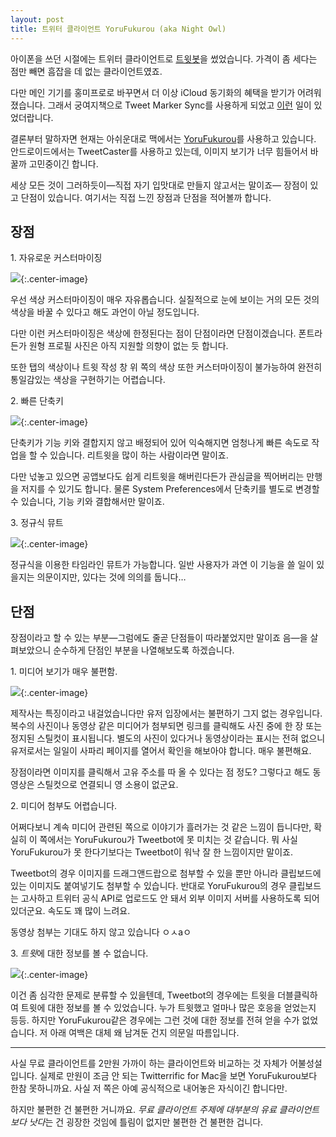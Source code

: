 ```yaml
---
layout: post
title: 트위터 클라이언트 YoruFukurou (aka Night Owl)
---
```


아이폰을 쓰던 시절에는 트위터 클라이언트로 [트윗봇](https://tapbots.com/tweetbot/)을 썼었습니다. 가격이 좀 세다는 점만 빼면 흠잡을 데 없는 클라이언트였죠.

다만 메인 기기를 홍미프로로 바꾸면서 더 이상 iCloud 동기화의 혜택을 받기가 어려워졌습니다. 그래서 궁여지책으로 Tweet Marker Sync를 사용하게 되었고 [이런](http://canorus.github.io/tweetbot) 일이 있었더랍니다.

결론부터 말하자면 현재는 아쉬운대로 맥에서는 [YoruFukurou](https://sites.google.com/site/yorufukurou/home-en)를 사용하고 있습니다. 안드로이드에서는 TweetCaster를 사용하고 있는데, 이미지 보기가 너무 힘들어서 바꿀까 고민중이긴 합니다.

세상 모든 것이 그러하듯이—직접 자기 입맛대로 만들지 않고서는 말이죠— 장점이 있고 단점이 있습니다. 여기서는 직접 느낀 장점과 단점을 적어볼까 합니다.

## 장점

1\. 자유로운 커스터마이징

![](http://d.pr/i/4jLM+){:.center-image}



우선 색상 커스터마이징이 매우 자유롭습니다. 실질적으로 눈에 보이는 거의 모든 것의 색상을 바꿀 수 있다고 해도 과언이 아닐 정도입니다.

다만 이런 커스터마이징은 색상에 한정된다는 점이 단점이라면 단점이겠습니다. 폰트라든가 원형 프로필 사진은 아직 지원할 의향이 없는 듯 합니다.

또한 탭의 색상이나 트윗 작성 창 위 쪽의 색상 또한 커스터마이징이 불가능하여 완전히 통일감있는 색상을 구현하기는 어렵습니다.



2\. 빠른 단축키

![](http://d.pr/i/Ul3i+){:.center-image}



단축키가 기능 키와 결합지지 않고 배정되어 있어 익숙해지면 엄청나게 빠른 속도로 작업을 할 수 있습니다. 리트윗을 많이 하는 사람이라면 말이죠.

다만 넋놓고 있으면 공앱보다도 쉽게 리트윗을 해버린다든가 관심글을 찍어버리는 만행을 저지를 수 있기도 합니다. 물론 System Preferences에서 단축키를 별도로 변경할 수 있습니다, 기능 키와 결합해서만 말이죠.



3\. 정규식 뮤트



![](http://d.pr/i/WZoI+){:.center-image}



정규식을 이용한 타임라인 뮤트가 가능합니다. 일반 사용자가 과연 이 기능을 쓸 일이 있을지는 의문이지만, 있다는 것에 의의를 둡니다… 



## 단점



장점이라고 할 수 있는 부분—그럼에도 줄곧 단점들이 따라붙었지만 말이죠 음—을 살펴보았으니 순수하게 단점인 부분을 나열해보도록 하겠습니다.



1\. 미디어 보기가 매우 불편함.



![](http://aki-null.net/yf/screenshots_en/screenshot_thumbnail.png){:.center-image}



제작사는 특징이라고 내걸었습니다만 유저 입장에서는 불편하기 그지 없는 경우입니다. 복수의 사진이나 동영상 같은 미디어가 첨부되면 링크를 클릭해도 사진 중에 한 장 또는 정지된 스틸컷이 표시됩니다. 별도의 사진이 있다거나 동영상이라는 표시는 전혀 없으니 유저로서는 일일이 사파리 페이지를 열어서 확인을 해보아야 합니다. 매우 불편해요.

장점이라면 이미지를 클릭해서 고유 주소를 따 올 수 있다는 점 정도? 그렇다고 해도 동영상은 스틸컷으로 연결되니 영 소용이 없군요.

2\. 미디어 첨부도 어렵습니다.

어쩌다보니 계속 미디어 관련된 쪽으로 이야기가 흘러가는 것 같은 느낌이 듭니다만, 확실히 이 쪽에서는 YoruFukurou가 Tweetbot에 못 미치는 것 같습니다. 뭐 사실 YoruFukurou가 못 한다기보다는 Tweetbot이 워낙 잘 한 느낌이지만 말이죠.

Tweetbot의 경우 이미지를 드래그앤드랍으로 첨부할 수 있을 뿐만 아니라 클립보드에 있는 이미지도 붙여넣기도 첨부할 수 있습니다. 반대로 YoruFukurou의 경우 클립보드는 고사하고 트위터 공식 API로 업로드도 안 돼서 외부 이미지 서버를 사용하도록 되어 있더군요. 속도도 꽤 많이 느려요.

동영상 첨부는 기대도 하지 않고 있습니다 ㅇㅅaㅇ

3\. *트윗*에 대한 정보를 볼 수 없습니다.



![](http://d.pr/i/Iwff+){:.center-image}



이건 좀 심각한 문제로 분류할 수 있을텐데, Tweetbot의 경우에는 트윗을 더블클릭하여 트윗에 대한 정보를 볼 수 있었습니다. 누가 트윗했고 얼마나 많은 호응을 얻었는지 등등. 하지만 YoruFukurou같은 경우에는 그런 것에 대한 정보를 전혀 얻을 수가 없었습니다. 저 아래 여백은 대체 왜 남겨둔 건지 의문일 따름입니다.



------



사실 무료 클라이언트를 2만원 가까이 하는 클라이언트와 비교하는 것 자체가 어불성설입니다. 실제로 만원이 조금 안 되는 Twitterrific for Mac을 보면 YoruFukurou보다 한참 못하니까요. 사실 저 쪽은 아예 공식적으로 내어놓은 자식이긴 합니다만.

하지만 불편한 건 불편한 거니까요. *무료 클라이언트 주제에 대부분의 유료 클라이언트보다 낫다*는 건 굉장한 것임에 틀림이 없지만 불편한 건 불편한 겁니다.